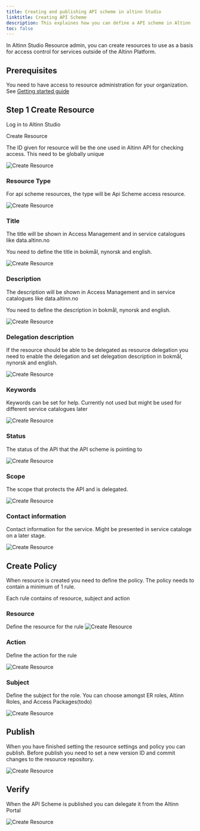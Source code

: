 ```yaml
---
title: Creating and publishing API scheme in altinn Studio
linktitle: Creating API Scheme
description: This explaines how you can define a API scheme in Altinn
toc: false
---
```


In Altinn Studio Resource admin, you can create resources to use as a basis for access control for services outside of the Altinn Platform.

## Prerequisites

You need to have access to resource administration for your organization. See [Getting started guide](/nb/authorization/getting-started/resource-admin-studio/)

## Step 1 Create Resource

Log in to Altinn Studio

Create Resource

The ID given for resource will be the one used in Altinn API for checking access. This need to be globally unique

![Create Resource](create_resource_1.png)

### Resource Type

For api scheme resources, the type will be Api Scheme access resource.

![Create Resource](create_resource_1.png)

### Title

The title will be shown in Access Management and in service catalogues like data.altinn.no

You need to define the title in bokmål, nynorsk and english.

![Create Resource](create_resource_3.png)

### Description

The description will be shown in Access Management and in service catalogues like data.altinn.no

You need to define the description in bokmål, nynorsk and english.

![Create Resource](create_resource_4.png)

### Delegation description

If the resource should be able to be delegated as resource delegation you need to enable the delegation and set delegation description in bokmål, nynorsk and english.

![Create Resource](create_resource_5.png)

### Keywords

Keywords can be set for help. Currently not used but might be used for different service catalogues later

![Create Resource](create_resource_6.png)

### Status

The status of the API that the API scheme is pointing to

![Create Resource](create_resource_7.png)

### Scope

The scope that protects the API and is delegated.

![Create Resource](create_resource_15.png)

### Contact information

Contact information for the service. Might be presented in service cataloge on a later stage.

![Create Resource](create_resource_10.png)

## Create Policy

When resource is created you need to define the policy.
The policy needs to contain a minimum of 1 rule.

Each rule contains of resource, subject and action

### Resource

Define the resource for the rule
![Create Resource](create_resource_11.png)

### Action

Define the action for the rule

![Create Resource](create_resource_12.png)

### Subject

Define the subject for the role. You can choose amongst ER roles, Altinn Roles, and Access Packages(todo)

![Create Resource](create_resource_13.png)

## Publish

When you have finished setting the resource settings and policy you can publish.
Before publish you need to set a new version ID and commit changes to the resource repository.

![Create Resource](create_resource_14.png)

## Verify

When the API Scheme is published you can delegate it from the Altinn Portal

![Create Resource](create_resource_16.png)
